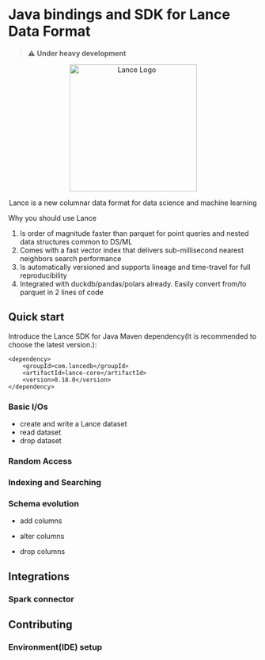 # Java bindings and SDK for Lance Data Format

> :warning: **Under heavy development**

<div align="center">
<p align="center">

<img width="257" alt="Lance Logo" src="https://user-images.githubusercontent.com/917119/199353423-d3e202f7-0269-411d-8ff2-e747e419e492.png">

Lance is a new columnar data format for data science and machine learning
</p></div>

Why you should use Lance
1. Is order of magnitude faster than parquet for point queries and nested data structures common to DS/ML
2. Comes with a fast vector index that delivers sub-millisecond nearest neighbors search performance
3. Is automatically versioned and supports lineage and time-travel for full reproducibility
4. Integrated with duckdb/pandas/polars already. Easily convert from/to parquet in 2 lines of code

## Quick start

Introduce the Lance SDK for Java Maven dependency(It is recommended to choose the latest version.):

```shell
<dependency>
    <groupId>com.lancedb</groupId>
    <artifactId>lance-core</artifactId>
    <version>0.18.0</version>
</dependency>
```

### Basic I/Os

* create and write a Lance dataset
* read dataset
* drop dataset

### Random Access

### Indexing and Searching

### Schema evolution

* add columns

* alter columns

* drop columns

## Integrations

### Spark connector

## Contributing

### Environment(IDE) setup